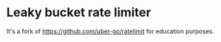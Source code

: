 # Leaky bucket rate limiter
It's a fork of https://github.com/uber-go/ratelimit for education purposes.
